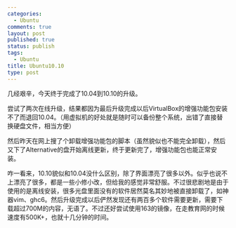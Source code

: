 ```yaml
--- 
categories: 
  - Ubuntu
comments: true
layout: post
published: true
status: publish
tags: 
  - Ubuntu
title: Ubuntu10.10
type: post
---
```

几经艰辛，今天终于完成了10.04到10.10的升级。

尝试了两次在线升级，结果都因为最后升级完成以后VirtualBox的增强功能包安装不了而退回10.04。（用虚拟机的好处就是随时可以备份整个系统，出错了直接替换硬盘文件，相当方便）

然后昨天在网上搜了个卸载增强功能包的脚本（虽然貌似也不能完全卸载），然后又下了Alternative的盘开始离线更新，终于更新完了，增强功能包也能正常安装。

咋一看来，10.10貌似和10.04没什么区别，除了界面漂亮了很多以外。似乎也说不上漂亮了很多，都是一些小修小改，但给我的感觉非常舒服。不过很悲剧地是由于使用的是离线安装，很多光盘里面没有的软件居然莫名其妙地被直接卸载了，如神器vim、ghc6。然后升级完成以后俨然发现还有两百多个软件需要更新，需要下载超过700M的内容，无语了。不过还好尝试使用163的镜像，在走教育网的时候速度有500K+，也就十几分钟的时间。
